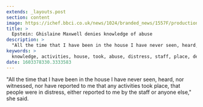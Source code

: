 ```yaml
--- 
extends: _layouts.post 
section: content 
image: https://ichef.bbci.co.uk/news/1024/branded_news/1557F/production/_115032478_hi062260000.jpg 
title: > 
  Epstein: Ghislaine Maxwell denies knowledge of abuse 
description: > 
  "All the time that I have been in the house I have never seen, heard, nor witnessed, nor have reported to me that any activities took place, that people were in distress, either reported to me by the staff or anyone else," she said. 
keywords: > 
  knowledge, activities, house, took, abuse, distress, staff, place, denies, maxwell, reported, ghislaine, seen, witnessed, epstein, heard 
date: 1603378330.3333583 
--- 
```

<div><p>"All the time that I have been in the house I have never seen, heard, nor witnessed, nor have reported to me that any activities took place, that people were in distress, either reported to me by the staff or anyone else," she said. </p></div>
